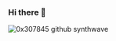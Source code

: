 ### Hi there 👋

![0x307845 github synthwave](https://github-readme-stats.vercel.app/api?username=0x307845&show_icons=true&theme=synthwave)
